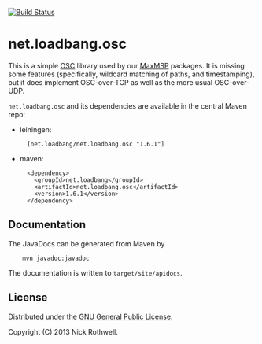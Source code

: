 [![Build Status](https://secure.travis-ci.org/cassiel/net.loadbang.osc.png)](http://travis-ci.org/cassiel/net.loadbang.osc)

# net.loadbang.osc

This is a simple [OSC][osc] library used by our [MaxMSP][max]
packages. It is missing some features (specifically, wildcard matching
of paths, and timestamping), but it does implement OSC-over-TCP as
well as the more usual OSC-over-UDP.

`net.loadbang.osc` and its dependencies are available in the central Maven repo:

- leiningen:

        [net.loadbang/net.loadbang.osc "1.6.1"]

- maven:

        <dependency>
          <groupId>net.loadbang</groupId>
          <artifactId>net.loadbang.osc</artifactId>
          <version>1.6.1</version>
        </dependency>

## Documentation

The JavaDocs can be generated from Maven by

        mvn javadoc:javadoc

The documentation is written to `target/site/apidocs`.

## License

Distributed under the [GNU General Public License][gpl].

Copyright (C) 2013 Nick Rothwell.

[max]: http://cycling74.com/products/max/
[lib]: https://github.com/cassiel/net.loadbang.lib
[osc]: http://opensoundcontrol.org/
[gpl]: http://www.gnu.org/copyleft/gpl.html
